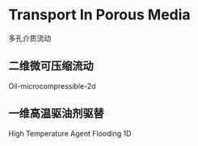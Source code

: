 # Transport In Porous Media
多孔介质流动

## 二维微可压缩流动
Oil-microcompressible-2d

## 一维高温驱油剂驱替
High Temperature Agent Flooding 1D
